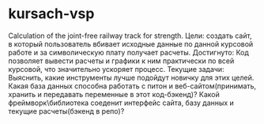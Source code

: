 # kursach-vsp
Calculation of the joint-free railway track for strength.
Цели: создать сайт, в который пользователь вбивает исходные данные по данной курсовой работе и за символическую плату получает расчеты.
Достигнуто: Код позволяет вывести расчеты и графики к ним практически по всей курсовой, что значительно ускоряет процесс.
Текущие задачи: Выяснить, какие инструменты лучше подойдут новичку для этих целей. Какая база данных способна работать с питон и веб-сайтом(принимать, хранить и передавать переменные в этот код-бэкенд)? 
Какой фреймворк\библиотека соеденит интерфейс сайта, базу данных и текущие расчеты(бэкенд в репо)?
